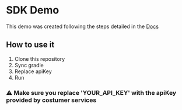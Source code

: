# SDK Demo
This demo was created following the steps detailed in the [Docs](https://github.com/TrullyAI/TrullyDocs)

## How to use it

 1. Clone this repository 
 2. Sync gradle 
 3. Replace apiKey 
 4. Run

### ⚠️ Make sure you replace 'YOUR_API_KEY' with the apiKey provided by costumer services
